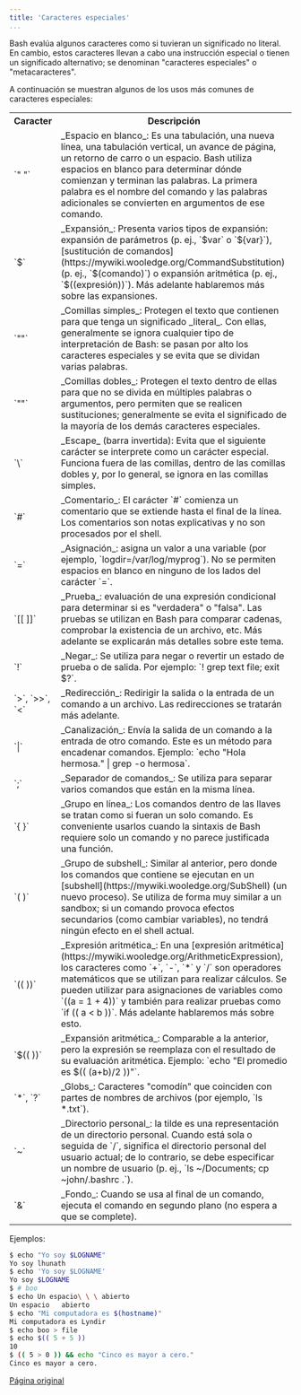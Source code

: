 ```yaml
---
title: 'Caracteres especiales'
...
```


Bash evalúa algunos caracteres como si tuvieran un significado no literal. En cambio, estos caracteres llevan a cabo una instrucción especial o tienen un significado alternativo; se denominan "caracteres especiales" o "metacaracteres".

A continuación se muestran algunos de los usos más comunes de caracteres especiales:

 <table>
  <tr>
    <th>Caracter</th>
    <th>Descripción</th>
  </tr>
  <tr>
    <td>`" "`</td>
    <td>
      _Espacio en blanco_: Es una tabulación, una nueva línea, una tabulación vertical, un avance de página, un retorno de carro o un espacio. Bash utiliza espacios en blanco para determinar dónde comienzan y terminan las palabras. La primera palabra es el nombre del comando y las palabras adicionales se convierten en argumentos de ese comando.
    </td>
  </tr>
  <tr>
    <td>`$`</td>
    <td>
      _Expansión_: Presenta varios tipos de expansión: expansión de parámetros (p. ej., `$var` o `${var}`), [sustitución de comandos](https://mywiki.wooledge.org/CommandSubstitution) (p. ej., `$(comando)`) o expansión aritmética (p. ej., `$((expresión))`). Más adelante hablaremos más sobre las expansiones.
    </td>
  </tr>
  <tr>
    <td>`""`</td>
    <td>
      _Comillas simples_: Protegen el texto que contienen para que tenga un significado _literal_. Con ellas, generalmente se ignora cualquier tipo de interpretación de Bash: se pasan por alto los caracteres especiales y se evita que se dividan varias palabras.
    </td>
  </tr>
  <tr>
    <td>`""`</td>
    <td>
      _Comillas dobles_: Protegen el texto dentro de ellas para que no se divida en múltiples palabras o argumentos, pero permiten que se realicen sustituciones; generalmente se evita el significado de la mayoría de los demás caracteres especiales.
    </td>
  </tr>
  <tr>
    <td>`\`</td>
    <td>
      _Escape_ (barra invertida): Evita que el siguiente carácter se interprete como un carácter especial. Funciona fuera de las comillas, dentro de las comillas dobles y, por lo general, se ignora en las comillas simples.
    </td>
  </tr>
  <tr>
    <td>`#`</td>
    <td>
      _Comentario_: El carácter `#` comienza un comentario que se extiende hasta el final de la línea. Los comentarios son notas explicativas y no son procesados por el shell.
    </td>
  </tr>
  <tr>
    <td>`=`</td>
    <td>
      _Asignación_: asigna un valor a una variable (por ejemplo, `logdir=/var/log/myprog`). No se permiten espacios en blanco en ninguno de los lados del carácter `=`.
    </td>
  </tr>
  <tr>
    <td>`[[ ]]`</td>
    <td>
      _Prueba_: evaluación de una expresión condicional para determinar si es "verdadera" o "falsa". Las pruebas se utilizan en Bash para comparar cadenas, comprobar la existencia de un archivo, etc. Más adelante se explicarán más detalles sobre este tema.
    </td>
  </tr>
  <tr>
    <td>`!`</td>
    <td>
      _Negar_: Se utiliza para negar o revertir un estado de prueba o de salida. Por ejemplo: `! grep text file; exit $?`.
    </td>
  </tr>
  <tr>
    <td>`>`, `>>`, `<`</td>
    <td>
      _Redirección_: Redirigir la salida o la entrada de un comando a un archivo. Las redirecciones se tratarán más adelante.
    </td>
  </tr>
  <tr>
    <td>`|`</td>
    <td>
      _Canalización_: Envía la salida de un comando a la entrada de otro comando. Este es un método para encadenar comandos. Ejemplo: `echo "Hola hermosa." | grep -o hermosa`.
    </td>
  </tr>
  <tr>
    <td>`;`</td>
    <td>
      _Separador de comandos_: Se utiliza para separar varios comandos que están en la misma línea.
    </td>
  </tr>
  <tr>
    <td>`{ }`</td>
    <td>
      _Grupo en línea_: Los comandos dentro de las llaves se tratan como si fueran un solo comando. Es conveniente usarlos cuando la sintaxis de Bash requiere solo un comando y no parece justificada una función.
    </td>
  </tr>
  <tr>
    <td>`( )`</td>
    <td>
      _Grupo de subshell_: Similar al anterior, pero donde los comandos que contiene se ejecutan en un [subshell](https://mywiki.wooledge.org/SubShell) (un nuevo proceso). Se utiliza de forma muy similar a un sandbox; si un comando provoca efectos secundarios (como cambiar variables), no tendrá ningún efecto en el shell actual.
    </td>
  </tr>
  <tr>
    <td>`(( ))`</td>
    <td>
      _Expresión aritmética_: En una [expresión aritmética](https://mywiki.wooledge.org/ArithmeticExpression), los caracteres como `+`, `-`, `*` y `/` son operadores matemáticos que se utilizan para realizar cálculos. Se pueden utilizar para asignaciones de variables como `((a = 1 + 4))` y también para realizar pruebas como `if (( a < b ))`. Más adelante hablaremos más sobre esto.
    </td>
  </tr>
  <tr>
    <td>`$(( ))`</td>
    <td>
      _Expansión aritmética_: Comparable a la anterior, pero la expresión se reemplaza con el resultado de su evaluación aritmética. Ejemplo: `echo "El promedio es $(( (a+b)/2 ))"`.
    </td>
  </tr>
  <tr>
    <td>`*`, `?`</td>
    <td>
      _Globs_: Caracteres "comodín" que coinciden con partes de nombres de archivos (por ejemplo, `ls *.txt`).
    </td>
  </tr>
  <tr>
    <td>`~`</td>
    <td>
      _Directorio personal_: la tilde es una representación de un directorio personal. Cuando está sola o seguida de `/`, significa el directorio personal del usuario actual; de lo contrario, se debe especificar un nombre de usuario (p. ej., `ls ~/Documents; cp ~john/.bashrc .`).
    </td>
  </tr>
  <tr>
    <td>`&`</td>
    <td>
      _Fondo_: Cuando se usa al final de un comando, ejecuta el comando en segundo plano (no espera a que se complete).
    </td>
  </tr>
</table>

Ejemplos:

```bash
$ echo "Yo soy $LOGNAME"
Yo soy lhunath
$ echo 'Yo soy $LOGNAME'
Yo soy $LOGNAME
$ # boo
$ echo Un espacio\ \ \ abierto
Un espacio   abierto
$ echo "Mi computadora es $(hostname)"
Mi computadora es Lyndir
$ echo boo > file
$ echo $(( 5 + 5 ))
10
$ (( 5 > 0 )) && echo "Cinco es mayor a cero."
Cinco es mayor a cero.
```

[Página original](https://mywiki.wooledge.org/BashGuide/SpecialCharacters)
